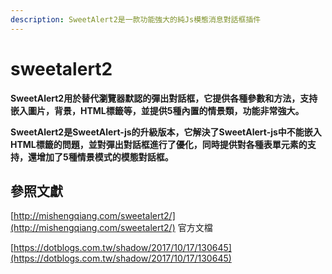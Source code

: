 ```yaml
---
description: SweetAlert2是一款功能強大的純Js模態消息對話框插件
---
```


# sweetalert2

**SweetAlert2用於替代瀏覽器默認的彈出對話框，它提供各種參數和方法，支持嵌入圖片，背景，HTML標籤等，並提供5種內置的情景類，功能非常強大。**

**SweetAlert2是SweetAlert-js的升級版本，它解決了SweetAlert-js中不能嵌入HTML標籤的問題，並對彈出對話框進行了優化，同時提供對各種表單元素的支持，還增加了5種情景模式的模態對話框。**

## 參照文獻

[http://mishengqiang.com/sweetalert2/](http://mishengqiang.com/sweetalert2/) 官方文檔

[https://dotblogs.com.tw/shadow/2017/10/17/130645](https://dotblogs.com.tw/shadow/2017/10/17/130645)

